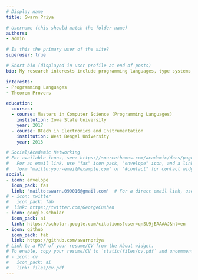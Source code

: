 ```yaml
---
# Display name
title: Swarn Priya

# Username (this should match the folder name)
authors:
- admin

# Is this the primary user of the site?
superuser: true

# Short bio (displayed in user profile at end of posts)
bio: My research interests include programming languages, type systems, verified compilers, program analysis, mechanized theorem proving, automated proof reasoning, modular reasoning, concurrent and distributed programming, cryptography and software engineering.

interests:
- Programming Languages
- Theorem Provers 

education:
  courses:
  - course: Masters in Computer Science (Programming Languages)
    institution: Iowa State University
    year: 2017
  - course: BTech in Electronics and Instrumentation 
    institution: West Bengal University
    year: 2013

# Social/Academic Networking
# For available icons, see: https://sourcethemes.com/academic/docs/page-builder/#icons
#   For an email link, use "fas" icon pack, "envelope" icon, and a link in the
#   form "mailto:your-email@example.com" or "#contact" for contact widget.
social:
- icon: envelope
  icon_pack: fas
  link: 'mailto:swarn.099016@gmail.com'  # For a direct email link, use "mailto:test@example.org".
# - icon: twitter
#   icon_pack: fab
#  link: https://twitter.com/GeorgeCushen
- icon: google-scholar
  icon_pack: ai
  link: https://scholar.google.com/citations?user=qnSL9jEAAAAJ&hl=en
- icon: github
  icon_pack: fab
  link: https://github.com/swarnpriya
# Link to a PDF of your resume/CV from the About widget.
# To enable, copy your resume/CV to `static/files/cv.pdf` and uncomment the lines below.
# - icon: cv
#   icon_pack: ai
#   link: files/cv.pdf
---
```

